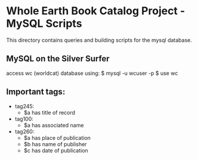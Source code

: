 # Whole Earth Book Catalog Project - MySQL Scripts
This directory contains queries and building scripts for the mysql database.

## MySQL on the Silver Surfer
access wc (worldcat) database  using:
$ mysql -u wcuser -p
$ use wc

## Important tags:
- tag245: 
	- $a has title of record
- tag100:
	- $a has associated name
- tag260:
	- $a has place of publication
	- $b has name of publisher 
	- $c has date of publication 

